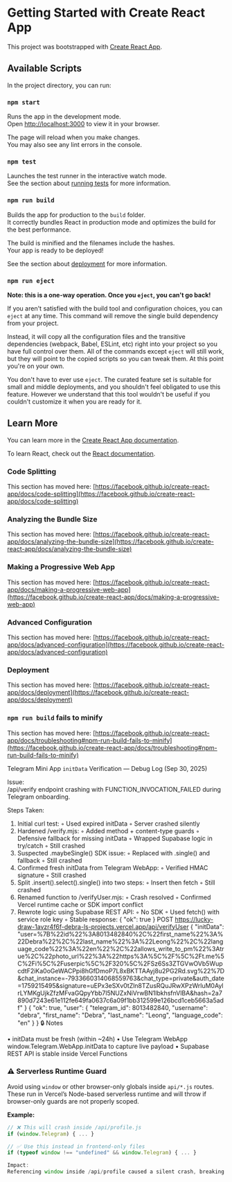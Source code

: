 # Getting Started with Create React App

This project was bootstrapped with [Create React App](https://github.com/facebook/create-react-app).

## Available Scripts

In the project directory, you can run:

### `npm start`

Runs the app in the development mode.\
Open [http://localhost:3000](http://localhost:3000) to view it in your browser.

The page will reload when you make changes.\
You may also see any lint errors in the console.

### `npm test`

Launches the test runner in the interactive watch mode.\
See the section about [running tests](https://facebook.github.io/create-react-app/docs/running-tests) for more information.

### `npm run build`

Builds the app for production to the `build` folder.\
It correctly bundles React in production mode and optimizes the build for the best performance.

The build is minified and the filenames include the hashes.\
Your app is ready to be deployed!

See the section about [deployment](https://facebook.github.io/create-react-app/docs/deployment) for more information.

### `npm run eject`

**Note: this is a one-way operation. Once you `eject`, you can't go back!**

If you aren't satisfied with the build tool and configuration choices, you can `eject` at any time. This command will remove the single build dependency from your project.

Instead, it will copy all the configuration files and the transitive dependencies (webpack, Babel, ESLint, etc) right into your project so you have full control over them. All of the commands except `eject` will still work, but they will point to the copied scripts so you can tweak them. At this point you're on your own.

You don't have to ever use `eject`. The curated feature set is suitable for small and middle deployments, and you shouldn't feel obligated to use this feature. However we understand that this tool wouldn't be useful if you couldn't customize it when you are ready for it.

## Learn More

You can learn more in the [Create React App documentation](https://facebook.github.io/create-react-app/docs/getting-started).

To learn React, check out the [React documentation](https://reactjs.org/).

### Code Splitting

This section has moved here: [https://facebook.github.io/create-react-app/docs/code-splitting](https://facebook.github.io/create-react-app/docs/code-splitting)

### Analyzing the Bundle Size

This section has moved here: [https://facebook.github.io/create-react-app/docs/analyzing-the-bundle-size](https://facebook.github.io/create-react-app/docs/analyzing-the-bundle-size)

### Making a Progressive Web App

This section has moved here: [https://facebook.github.io/create-react-app/docs/making-a-progressive-web-app](https://facebook.github.io/create-react-app/docs/making-a-progressive-web-app)

### Advanced Configuration

This section has moved here: [https://facebook.github.io/create-react-app/docs/advanced-configuration](https://facebook.github.io/create-react-app/docs/advanced-configuration)

### Deployment

This section has moved here: [https://facebook.github.io/create-react-app/docs/deployment](https://facebook.github.io/create-react-app/docs/deployment)

### `npm run build` fails to minify

This section has moved here: [https://facebook.github.io/create-react-app/docs/troubleshooting#npm-run-build-fails-to-minify](https://facebook.github.io/create-react-app/docs/troubleshooting#npm-run-build-fails-to-minify)

Telegram Mini App `initData` Verification — Debug Log (Sep 30, 2025)

Issue:  
/api/verify endpoint crashing with FUNCTION_INVOCATION_FAILED during Telegram onboarding.

Steps Taken:

1.  Initial curl test:
  ⁠◦  Used expired initData
  ⁠◦  Server crashed silently
2.  Hardened /verify.mjs:
  ⁠◦  Added method + content-type guards
  ⁠◦  Defensive fallback for missing initData
  ⁠◦  Wrapped Supabase logic in try/catch
  ⁠◦  Still crashed
3.  Suspected .maybeSingle() SDK issue:
  ⁠◦  Replaced with .single() and fallback
  ⁠◦  Still crashed
4.  Confirmed fresh initData from Telegram WebApp:
  ⁠◦  Verified HMAC signature
  ⁠◦  Still crashed
5.  Split .insert().select().single() into two steps:
  ⁠◦  Insert then fetch
  ⁠◦  Still crashed
6.  Renamed function to /verifyUser.mjs:
  ⁠◦  Crash resolved
  ⁠◦  Confirmed Vercel runtime cache or SDK import conflict
7.  Rewrote logic using Supabase REST API:
  ⁠◦  No SDK
  ⁠◦  Used fetch() with service role key
  ⁠◦  Stable response: { "ok": true }
  POST https://lucky-draw-1avzr4f6f-debra-ls-projects.vercel.app/api/verifyUser
  {
  "initData": "user=%7B%22id%22%3A8013482840%2C%22first_name%22%3A%22Debra%22%2C%22last_name%22%3A%22Leong%22%2C%22language_code%22%3A%22en%22%2C%22allows_write_to_pm%22%3Atrue%2C%22photo_url%22%3A%22https%3A%5C%2F%5C%2Ft.me%5C%2Fi%5C%2Fuserpic%5C%2F320%5C%2FSz6Ss3ZTGVwOVb5WupcdtF2iKa0oGeWACPpi8hGfDmoP7L8xBKTTAAyj8u2PG2Rd.svg%22%7D&chat_instance=-7933660314068559763&chat_type=private&auth_date=1759215495&signature=uEPx3eSXv0tZln8TZusRQuJRwXPzWrluM0AylrLYMKgUjkZfzMFvaGQpyYbb7l5NUZxNiVrwBN1lbkhsfnVlBA&hash=2a7890d7243e61e112fe649fa0637c6a09f1bb312599e126bcd1ceb5663a5adf"
}
{
  "ok": true,
  "user": {
    "telegram_id": 8013482840,
    "username": "debra",
    "first_name": "Debra",
    "last_name": "Leong",
    "language_code": "en"
  }
}
🔒 Notes

•  initData must be fresh (within ~24h)
•  Use Telegram WebApp window.Telegram.WebApp.initData to capture live payload
•  Supabase REST API is stable inside Vercel Functions

### ⚠️ Serverless Runtime Guard

Avoid using `window` or other browser-only globals inside `api/*.js` routes. These run in Vercel’s Node-based serverless runtime and will throw if browser-only guards are not properly scoped.

**Example:**
```js
// ❌ This will crash inside /api/profile.js
if (window.Telegram) { ... }

// ✅ Use this instead in frontend-only files
if (typeof window !== "undefined" && window.Telegram) { ... }

Impact:  
Referencing window inside /api/profile caused a silent crash, breaking the Telegram initData verification flow and returning userid = null. Once removed, the backend correctly resolved the user profile.